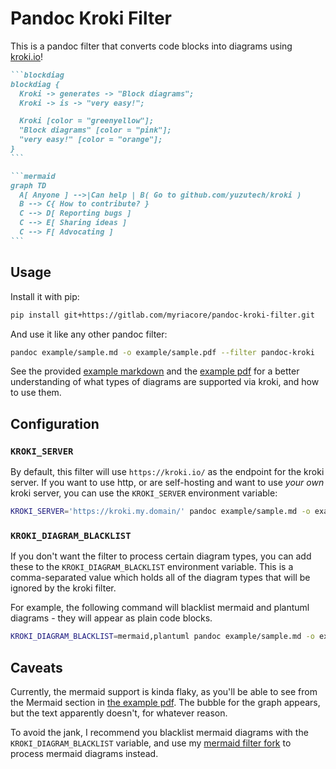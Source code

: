 # Pandoc Kroki Filter

This is a pandoc filter that converts code blocks into diagrams using
[kroki.io](https://kroki.io/)!

````md
```blockdiag
blockdiag {
  Kroki -> generates -> "Block diagrams";
  Kroki -> is -> "very easy!";

  Kroki [color = "greenyellow"];
  "Block diagrams" [color = "pink"];
  "very easy!" [color = "orange"];
}
```

```mermaid
graph TD
  A[ Anyone ] -->|Can help | B( Go to github.com/yuzutech/kroki )
  B --> C{ How to contribute? }
  C --> D[ Reporting bugs ]
  C --> E[ Sharing ideas ]
  C --> F[ Advocating ]
```
````

## Usage

Install it with pip:

```sh
pip install git+https://gitlab.com/myriacore/pandoc-kroki-filter.git
```

And use it like any other pandoc filter:

```sh
pandoc example/sample.md -o example/sample.pdf --filter pandoc-kroki
```

See the provided [example markdown](example/sample.md) and the [example
pdf](example/sample.pdf) for a better understanding of what types of diagrams
are supported via kroki, and how to use them. 

## Configuration

### `KROKI_SERVER`

By default, this filter will use `https://kroki.io/` as the endpoint for the
kroki server. If you want to use http, or are self-hosting and want to use
*your own* kroki server, you can use the `KROKI_SERVER` environment variable:

```sh
KROKI_SERVER='https://kroki.my.domain/' pandoc example/sample.md -o example/sample.pdf --filter pandoc-kroki
```

### `KROKI_DIAGRAM_BLACKLIST`

If you don't want the filter to process certain diagram types, you can add these
to the `KROKI_DIAGRAM_BLACKLIST` environment variable. This is a comma-separated
value which holds all of the diagram types that will be ignored by the kroki
filter.

For example, the following command will blacklist mermaid and plantuml
diagrams - they will appear as plain code blocks.

```sh
KROKI_DIAGRAM_BLACKLIST=mermaid,plantuml pandoc example/sample.md -o example/sample.pdf --filter pandoc-kroki
```

## Caveats

Currently, the mermaid support is kinda flaky, as you'll be able to see from the
Mermaid section in [the example pdf](example/sample.pdf). The bubble for the
graph appears, but the text apparently doesn't, for whatever reason.

To avoid the jank, I recommend you blacklist mermaid diagrams with the
`KROKI_DIAGRAM_BLACKLIST` variable, and use my [mermaid filter
fork](https://github.com/MyriaCore/pandoc-mermaid-filter) to process mermaid
diagrams instead.
